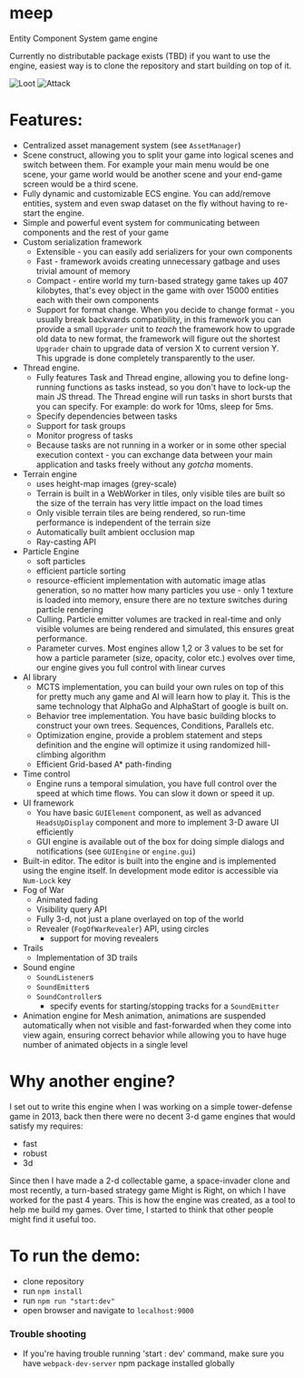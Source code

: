 # meep
Entity Component System game engine

Currently no distributable package exists (TBD) if you want to use the engine, easiest way is to clone the repository and start building on top of it.

![Loot](https://media.giphy.com/media/fV1HMF7hZKCZNk0E9m/giphy.gif)
![Attack](https://media.giphy.com/media/lTkYhGuyF9SNQF9YYR/giphy.gif)

# Features:
* Centralized asset management system (see `AssetManager`)
* Scene construct, allowing you to split your game into logical scenes and switch between them. For example your main menu would be one scene, your game world would be another scene and your end-game screen would be a third scene.
* Fully dynamic and customizable ECS engine. You can add/remove entities, system and even swap dataset on the fly without having to re-start the engine.
* Simple and powerful event system for communicating between components and the rest of your game
* Custom serialization framework
    * Extensible - you can easily add serializers for your own components
    * Fast - framework avoids creating unnecessary gatbage and uses trivial amount of memory 
    * Compact - entire world my turn-based strategy game takes up 407 kilobytes, that's evey object in the game with over 15000 entities each with their own components
    * Support for format change. When you decide to change format - you usually break backwards compatibility, in this framework you can provide a small `Upgrader` unit to _teach_ the framework how to upgrade old data to new format, the framework will figure out the shortest `Upgrader` chain to upgrade data of version X to current version Y. This upgrade is done completely transparently to the user. 
* Thread engine.
    * Fully features Task and Thread engine, allowing you to define long-running functions as tasks instead, so you don't have to lock-up the main JS thread. The Thread engine will run tasks in short bursts that you can specify. For example: do work for 10ms, sleep for 5ms.
    * Specify dependencies between tasks
    * Support for task groups
    * Monitor progress of tasks
    * Because tasks are not running in a worker or in some other special execution context - you can exchange data between your main application and tasks freely without any _gotcha_ moments.
* Terrain engine
    * uses height-map images (grey-scale)
    * Terrain is built in a WebWorker in tiles, only visible tiles are built so the size of the terrain has very little impact on the load times
    * Only visible terrain tiles are being rendered, so run-time performance is independent of the terrain size
    * Automatically built ambient occlusion map
    * Ray-casting API
* Particle Engine
    * soft particles
    * efficient particle sorting
    * resource-efficient implementation with automatic image atlas generation, so no matter how many particles you use - only 1 texture is loaded into memory, ensure there are no texture switches during particle rendering
    * Culling. Particle emitter volumes are tracked in real-time and only visible volumes are being rendered and simulated, this ensures great performance.
    * Parameter curves. Most engines allow 1,2 or 3 values to be set for how a particle parameter (size, opacity, color etc.) evolves over time, our engine gives you full control with linear curves
* AI library
    * MCTS implementation, you can build your own rules on top of this for pretty much any game and AI will learn how to play it. This is the same technology that AlphaGo and AlphaStart of google is built on.
    * Behavior tree implementation. You have basic building blocks to construct your own trees. Sequences, Conditions, Parallels etc.
    * Optimization engine, provide a problem statement and steps definition and the engine will optimize it using randomized hill-climbing algorithm
    * Efficient Grid-based A* path-finding
* Time control
    * Engine runs a temporal simulation, you have full control over the speed at which time flows. You can slow it down or speed it up.
* UI framework
    * You have basic `GUIElement` component, as well as advanced `HeadsUpDisplay` component and more to implement 3-D aware UI efficiently
    * GUI engine is available out of the box for doing simple dialogs and notifications (see `GUIEngine` or `engine.gui`)
* Built-in editor. The editor is built into the engine and is implemented using the engine itself. In development mode editor is accessible via `Num-Lock` key
* Fog of War
    * Animated fading
    * Visibility query API
    * Fully 3-d, not just a plane overlayed on top of the world
    * Revealer (`FogOfWarRevealer`) API, using circles
        * support for moving revealers
* Trails
    * Implementation of 3D trails
* Sound engine
    * `SoundListener`s
    * `SoundEmitter`s
    * `SoundController`s
        * specify events for starting/stopping tracks for a `SoundEmitter`
* Animation engine for Mesh animation, animations are suspended automatically when not visible and fast-forwarded when they come into view again, ensuring correct behavior while allowing you to have huge number of animated objects in a single level

# Why another engine?
I set out to write this engine when I was working on a simple tower-defense game in 2013, back then there were no decent 3-d game engines that would satisfy my requires:
* fast
* robust
* 3d

Since then I have made a 2-d collectable game, a space-invader clone and most recently, a turn-based strategy game Might is Right, on which I have worked for the past 4 years.
This is how the engine was created, as a tool to help me build my games. Over time, I started to think that other people might find it useful too.

# To run the demo:
* clone repository
* run `npm install`
* run `npm run "start:dev"`
* open browser and navigate to `localhost:9000`


### Trouble shooting
* If you're having trouble running 'start : dev' command, make sure you have `webpack-dev-server` npm package installed globally
